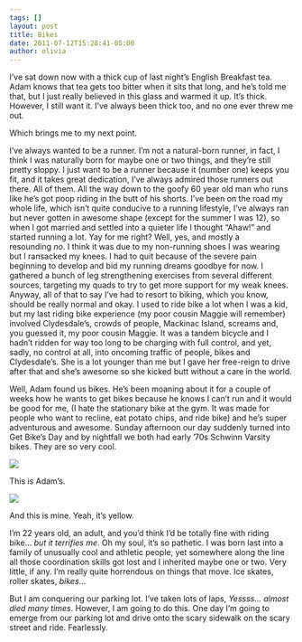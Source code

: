 ```yaml
---
tags: []
layout: post
title: Bikes
date: 2011-07-12T15:28:41-05:00
author: olivia
---
```


I’ve sat down now with a thick cup of last night’s English Breakfast tea. Adam knows that tea gets too bitter when it sits that long, and he’s told me that, but I just really believed in this glass and warmed it up. It’s thick. However, I still want it. I’ve always been thick too, and no one ever threw me out.

Which brings me to my next point.

I’ve always wanted to be a runner. I’m not a natural-born runner, in fact, I think I was naturally born for maybe one or two things, and they’re still pretty sloppy. I just want to be a runner because it (number one) keeps you fit, and it takes great dedication, I’ve always admired those runners out there. All of them. All the way down to the goofy 60 year old man who runs like he’s got poop riding in the butt of his shorts. I’ve been on the road my whole life, which isn’t quite conducive to a running lifestyle, I’ve always ran but never gotten in awesome shape (except for the summer I was 12), so when I got married and settled into a quieter life I thought “Ahaw!” and started running a lot. Yay for me right? Well, yes, and mostly a resounding *no*. I think it was due to my non-running shoes I was wearing but I ransacked my knees. I had to quit because of the severe pain beginning to develop and bid my running dreams goodbye for now. I gathered a bunch of leg strengthening exercises from several different sources, targeting my quads to try to get more support for my weak knees. Anyway, all of that to say I’ve had to resort to biking, which you know, should be really normal and okay. I used to ride bike a lot when I was a kid, but my last riding bike experience (my poor cousin Maggie will remember) involved Clydesdale’s, crowds of people, Mackinac Island, screams and, you guessed it, my poor cousin Maggie. It was a tandem bicycle and I hadn’t ridden for way too long to be charging with full control, and yet, sadly, no control at all, into oncoming traffic of people, bikes and Clydesdale’s. She is a lot younger than me but I gave her free-reign to drive after that and she’s awesome so she kicked butt without a care in the world.

Well, Adam found us bikes. He’s been moaning about it for a couple of weeks how he wants to get bikes because he knows I can’t run and it would be good for me, (I hate the stationary bike at the gym. It was made for people who want to recline, eat potato chips, and ride bike) and he’s super adventurous and awesome. Sunday afternoon our day suddenly turned into Get Bike’s Day and by nightfall we both had early ’70s Schwinn Varsity bikes. They are so very cool.

![](/media/lo8id7Y40P1qz79k8.jpg)

This is Adam’s.

![](/media/lo8iduXWV41qz79k8.jpg)

And this is mine. Yeah, it’s yellow.

I’m 22 years old, an adult, and you’d think I’d be totally fine with riding bike… *but it terrifies me*. Oh my soul, it’s so pathetic. I was born last into a family of unusually cool and athletic people, yet somewhere along the line all those coordination skills got lost and I inherited maybe one or two. Very little, if any. I’m really quite horrendous on things that move. Ice skates, roller skates, *bikes*…

But I am conquering our parking lot. I’ve taken lots of laps, *Yessss… almost died many times*. However, I am going to do this. One day I’m going to emerge from our parking lot and drive onto the scary sidewalk on the scary street and ride. Fearlessly.

